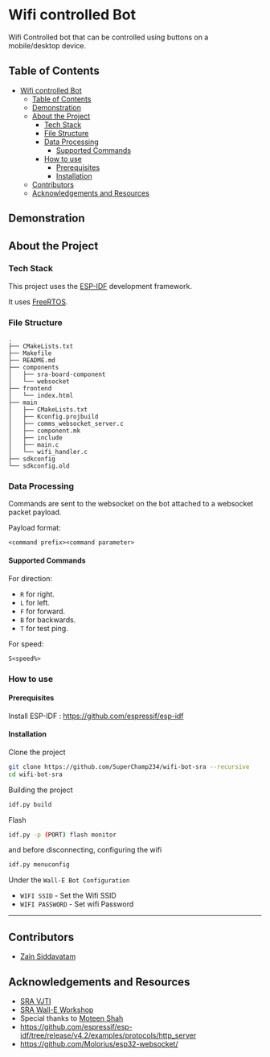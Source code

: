 # Wifi controlled Bot

Wifi Controlled bot that can be controlled using buttons on a mobile/desktop device.

## Table of Contents

- [Wifi controlled Bot](#wifi-controlled-bot)
  - [Table of Contents](#table-of-contents)
  - [Demonstration](#demonstration)
  - [About the Project](#about-the-project)
    - [Tech Stack](#tech-stack)
    - [File Structure](#file-structure)
    - [Data Processing](#data-processing)
      - [Supported Commands](#supported-commands)
    - [How to use](#how-to-use)
      - [Prerequisites](#prerequisites)
      - [Installation](#installation)
  - [Contributors](#contributors)
  - [Acknowledgements and Resources](#acknowledgements-and-resources)

## Demonstration

## About the Project

### Tech Stack

This project uses the [ESP-IDF](https://docs.espressif.com/projects/esp-idf/en/latest/esp32/) development framework.

It uses [FreeRTOS](https://www.freertos.org/openrtos.html).

### File Structure

```
.
├── CMakeLists.txt
├── Makefile
├── README.md
├── components
│   ├── sra-board-component
│   └── websocket
├── frontend
│   └── index.html
├── main
│   ├── CMakeLists.txt
│   ├── Kconfig.projbuild
│   ├── comms_websocket_server.c
│   ├── component.mk
│   ├── include
│   ├── main.c
│   └── wifi_handler.c
├── sdkconfig
└── sdkconfig.old
```

### Data Processing

Commands are sent to the websocket on the bot attached to a websocket packet payload.


Payload format:
```
<command prefix><command parameter>
```

#### Supported Commands

For direction:

- `R` for right.
- `L` for left.
- `F` for forward.
- `B` for backwards.
- `T` for test ping.

For speed:

`S<speed%>`

### How to use

#### Prerequisites

Install ESP-IDF : https://github.com/espressif/esp-idf

#### Installation

Clone the project

```sh
git clone https://github.com/SuperChamp234/wifi-bot-sra --recursive
cd wifi-bot-sra
```

Building the project

```sh
idf.py build
```

Flash

```sh
idf.py -p (PORT) flash monitor
```

and before disconnecting, configuring the wifi

```sh
idf.py menuconfig
```

Under the `Wall-E Bot Configuration`

- `WIFI SSID` - Set the Wifi SSID
- `WIFI PASSWORD` - Set wifi Password

---

## Contributors

- [Zain Siddavatam](https://github.com/SuperChamp234/RISC)


## Acknowledgements and Resources
- [SRA VJTI](https://github.com/SRA-VJTI)
- [SRA Wall-E Workshop](https://github.com/SRA-VJTI/Wall-E_v2.2)
- Special thanks to [Moteen Shah](https://github.com/Jamm02)
- https://github.com/espressif/esp-idf/tree/release/v4.2/examples/protocols/http_server
- https://github.com/Molorius/esp32-websocket/
